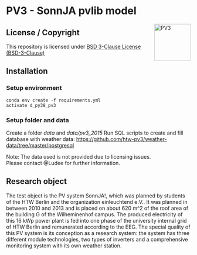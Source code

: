 # PV3 - SonnJA pvlib model

<a href="https://github.com/htw-pv3"><img align="right" width="100" height="100" src="https://avatars.githubusercontent.com/u/64144501?s=200&v=4" alt="PV3"></a>

## License / Copyright

This repository is licensed under [BSD 3-Clause License (BSD-3-Clause)](https://www.gnu.org/licenses/agpl-3.0.en.html)

## Installation

### Setup environment

`conda env create -f requirements.yml` <br>
`activate d_py38_pv3`

### Setup folder and data

Create a folder _data_ and _data/pv3_2015_
Run SQL scripts to create and fill database with weather data: https://github.com/htw-pv3/weather-data/tree/master/postgresql

Note: The data used is not provided due to licensing issues. <br>
Please contact @Ludee for further information.

## Research object

The test object is the PV system SonnJA!, which was planned by students of the HTW Berlin and the organization einleuchtend e.V..
It was planned in between 2010 and 2013 and is placed on about 620 m^2 of the roof area of the building G of the Wilheminenhof campus. 
The produced electricity of this 16 kWp power plant is fed into one phase of the university internal grid of HTW Berlin and remunerated according to the EEG. 
The special quality of this PV system is its conception as a research system: the system has three different module technologies, two types of inverters and a comprehensive monitoring system with its own weather station. 
